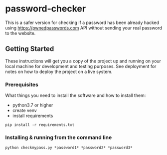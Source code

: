 # password-checker
This is a safer version for checking if a password has been already hacked using https://pwnedpasswords.com API without sending your real password to the website.

## Getting Started

These instructions will get you a copy of the project up and running on your local machine for development and testing purposes. See deployment for notes on how to deploy the project on a live system.

### Prerequisites

What things you need to install the software and how to install them:

- python3.7 or higher
- create venv
- install requirements


```
pip install -r requirements.txt
```

### Installing & running from the command line

```
python checkmypass.py *password1* *password2* *password3*
```


